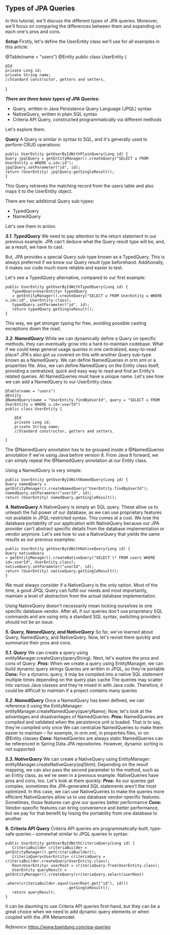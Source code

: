 ## Types of JPA Queries

In this tutorial, we'll discuss the different types of JPA queries. Moreover, we'll focus on comparing the differences between them and expanding on each one's pros and cons.

**_Setup_**
Firstly, let's define the UserEntity class we'll use for all examples in this article:

@Table(name = "users")
@Entity
public class UserEntity {

    @Id
    private Long id;
    private String name;
    //Standard constructor, getters and setters.

}

**_*There are three basic types of JPA Queries:*_**

- Query, written in Java Persistence Query Language (JPQL) syntax
- NativeQuery, written in plain SQL syntax
- Criteria API Query, constructed programmatically via different methods

Let's explore them.

**Query**
A Query is similar in syntax to SQL, and it's generally used to perform CRUD operations:

```
public UserEntity getUserByIdWithPlainQuery(Long id) {
Query jpqlQuery = getEntityManager().createQuery("SELECT u FROM UserEntity u WHERE u.id=:id");
jpqlQuery.setParameter("id", id);
return (UserEntity) jpqlQuery.getSingleResult();
}
```

This Query retrieves the matching record from the users table and also maps it to the UserEntity object.

There are two additional Query sub-types:

- TypedQuery
- NamedQuery

Let's see them in action.

**_*3.1. TypedQuery*_**
We need to pay attention to the return statement in our previous example. JPA can't deduce what the Query result type will be, and, as a result, we have to cast.

But, JPA provides a special Query sub-type known as a TypedQuery. This is always preferred if we know our Query result type beforehand. Additionally, it makes our code much more reliable and easier to test.

Let's see a TypedQuery alternative, compared to our first example:

```
public UserEntity getUserByIdWithTypedQuery(Long id) {
   TypedQuery<UserEntity> typedQuery
   = getEntityManager().createQuery("SELECT u FROM UserEntity u WHERE u.id=:id", UserEntity.class);
   typedQuery.setParameter("id", id);
   return typedQuery.getSingleResult();
}
```

This way, we get stronger typing for free, avoiding possible casting exceptions down the road.

**_*3.2. NamedQuery*_**
While we can dynamically define a Query on specific methods, they can eventually grow into a hard-to-maintain codebase. What if we could keep general usage queries in one centralized, easy-to-read place?
JPA's also got us covered on this with another Query sub-type known as a NamedQuery.
We can define NamedQueries in orm.xml or a properties file.
Also, we can define NamedQuery on the Entity class itself, providing a centralized, quick and easy way to read and find an Entity‘s related queries.
All NamedQueries must have a unique name.
Let's see how we can add a NamedQuery to our UserEntity class:

```
@Table(name = "users")
@Entity
@NamedQuery(name = "UserEntity.findByUserId", query = "SELECT u FROM UserEntity u WHERE u.id=:userId")
public class UserEntity {

    @Id
    private Long id;
    private String name;
    //Standard constructor, getters and setters.

}
```

The @NamedQuery annotation has to be grouped inside a @NamedQueries annotation if we're using Java before version 8. From Java 8 forward, we can simply repeat the @NamedQuery annotation at our Entity class.

Using a NamedQuery is very simple:

```
public UserEntity getUserByIdWithNamedQuery(Long id) {
Query namedQuery = getEntityManager().createNamedQuery("UserEntity.findByUserId");
namedQuery.setParameter("userId", id);
return (UserEntity) namedQuery.getSingleResult();
```

**4. NativeQuery**
A NativeQuery is simply an SQL query. These allow us to unleash the full power of our database, as we can use proprietary features not available in JPQL-restricted syntax.
This comes at a cost. We lose the database portability of our application with NativeQuery because our JPA provider can't abstract specific details from the database implementation or vendor anymore.
Let's see how to use a NativeQuery that yields the same results as our previous examples:

```
public UserEntity getUserByIdWithNativeQuery(Long id) {
Query nativeQuery
= getEntityManager().createNativeQuery("SELECT \* FROM users WHERE id=:userId", UserEntity.class);
nativeQuery.setParameter("userId", id);
return (UserEntity) nativeQuery.getSingleResult();
}
```

We must always consider if a NativeQuery is the only option. Most of the time, a good JPQL Query can fulfill our needs and most importantly, maintain a level of abstraction from the actual database implementation.

Using NativeQuery doesn't necessarily mean locking ourselves to one specific database vendor. After all, if our queries don't use proprietary SQL commands and are using only a standard SQL syntax, switching providers should not be an issue.

**_5. Query, NamedQuery, and NativeQuery_**
So far, we've learned about Query, NamedQuery, and NativeQuery.
Now, let's revisit them quickly and summarize their pros and cons.

**_5.1. Query_**
We can create a query using entityManager.createQuery(queryString).
Next, let's explore the pros and cons of Query:
**_Pros:_**
When we create a query using EntityManager, we can build dynamic query strings
Queries are written in JPQL, so they're portable
**_Cons:_**
For a dynamic query, it may be compiled into a native SQL statement multiple times depending on the query plan cache
The queries may scatter into various Java classes and they're mixed in with Java code. Therefore, it could be difficult to maintain if a project contains many queries

**_5.2. NamedQuery_**
Once a NamedQuery has been defined, we can reference it using the EntityManager:
entityManager.createNamedQuery(queryName);
Now, let's look at the advantages and disadvantages of NamedQueries:
**_Pros:_**
NamedQueries are compiled and validated when the persistence unit is loaded. That is to say, they're compiled only once
We can centralize NamedQueries to make them easier to maintain – for example, in orm.xml, in properties files, or on @Entity classes
**_Cons:_**
NamedQueries are always static
NamedQueries can be referenced in Spring Data JPA repositories. However, dynamic sorting is not supported

**_5.3. NativeQuery_**
We can create a NativeQuery using EntityManager:
entityManager.createNativeQuery(sqlStmt);
Depending on the result mapping, we can also pass the second parameter to the method, such as an Entity class, as we've seen in a previous example.
NativeQueries have pros and cons, too. Let's look at them quickly:
**_Pros:_**
As our queries get complex, sometimes the JPA-generated SQL statements aren't the most optimized. In this case, we can use NativeQueries to make the queries more efficient
NativeQueries allow us to use database vendor-specific features. Sometimes, those features can give our queries better performance
**_Cons:_**
Vendor-specific features can bring convenience and better performance, but we pay for that benefit by losing the portability from one database to another

**6. Criteria API Query**
Criteria API queries are programmatically-built, type-safe queries – somewhat similar to JPQL queries in syntax:

```
public UserEntity getUserByIdWithCriteriaQuery(Long id) {
   CriteriaBuilder criteriaBuilder = getEntityManager().getCriteriaBuilder();
   CriteriaQuery<UserEntity> criteriaQuery = criteriaBuilder.createQuery(UserEntity.class);
   Root<UserEntity> userRoot = criteriaQuery.from(UserEntity.class);
   UserEntity queryResult = getEntityManager().createQuery(criteriaQuery.select(userRoot)
                           .where(criteriaBuilder.equal(userRoot.get("id"), id)))
                           .getSingleResult();
   return queryResult;
}
```

It can be daunting to use Criteria API queries first-hand, but they can be a great choice when we need to add dynamic query elements or when coupled with the JPA Metamodel.

_Reference_
https://www.baeldung.com/jpa-queries

